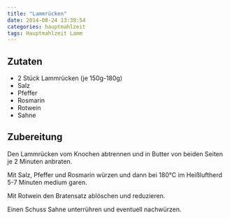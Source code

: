 ```yaml
---
title: "Lammrücken"
date: 2014-08-24 13:39:54
categories: hauptmahlzeit
tags: Hauptmahlzeit Lamm
---
```


## Zutaten

* 2 Stück Lammrücken (je 150g-180g)
* Salz
* Pfeffer
* Rosmarin
* Rotwein
* Sahne

## Zubereitung

Den Lammrücken vom Knochen abtrennen und in Butter von beiden Seiten je 2 Minuten anbraten.

Mit Salz, Pfeffer und Rosmarin würzen und dann bei 180°C im Heißluftherd 5-7 Minuten medium garen.

Mit Rotwein den Bratensatz ablöschen und reduzieren.

Einen Schuss Sahne unterrühren und eventuell nachwürzen.
